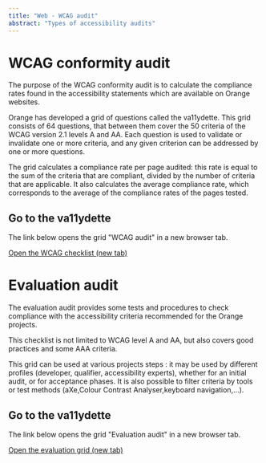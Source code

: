 ```yaml
---
title: "Web - WCAG audit"
abstract: "Types of accessibility audits"
---
```


# WCAG conformity audit

The purpose of the WCAG conformity audit is to calculate the compliance rates found in the accessibility statements which are available on Orange websites. 

Orange has developed a grid of questions called the va11ydette. This grid consists of 64 questions, that between them cover the 50 criteria of the WCAG version 2.1 levels A and AA. Each question is used to validate or invalidate one or more criteria, and any given criterion can be addressed by one or more questions. 

The grid calculates a compliance rate per page audited: this rate is equal to the sum of the criteria that are compliant, divided by the number of criteria that are applicable. It also calculates the average compliance rate, which corresponds to the average of the compliance rates of the pages tested. 

## Go to the va11ydette

The link below opens the grid "WCAG audit" in a new browser tab.   

<a href="https://la-va11ydette.orange.com/?list=wcag-web&lang=en" target="_blank" rel="noopener noreferrer" class="btn btn-secondary" title="Open the WCAG grid (new tab)">Open the WCAG checklist <span class="visually-hidden"> (new tab)</span></a>

# Evaluation audit

The evaluation audit provides some tests and procedures to check compliance with the accessibility criteria recommended for the Orange projects.

This checklist is not limited to WCAG level A and AA, but also covers good practices and some AAA criteria.

This grid can be used at various projects steps : it may be used by different profiles (developer, qualifier, accessibility experts), whether for an initial audit, or for acceptance phases. It is also possible to filter criteria by tools or test methods (aXe,Colour Contrast Analyser,keyboard navigation,...).

## Go to the va11ydette

The link below opens the grid "Evaluation audit" in a new browser tab.   

<a href="https://la-va11ydette.orange.com/?list=audit-web&lang=en" target="_blank" rel="noopener noreferrer" class="btn btn-secondary" title="Open the evaluation grid (new tab)">Open the evaluation grid<span class="visually-hidden"> (new tab)</span></a>